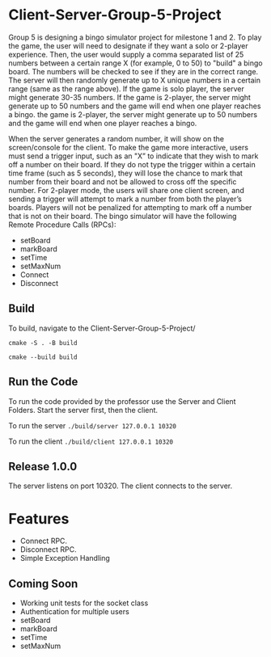 # Client-Server-Group-5-Project
Group 5 is designing a bingo simulator project for milestone 1 and 2. To play the game, the user will need to designate if they want a solo or 2-player experience. Then, the user would supply a comma separated list of 25 numbers between a certain range X (for example, 0 to 50) to "build" a bingo board. The numbers will be checked to see if they are in the correct range. The server will then randomly generate up to X unique numbers in a certain range (same as the range above). If the game is solo player, the server might generate 30-35 numbers. If the game is 2-player, the server might generate up to 50 numbers and the game will end when one player reaches a bingo. the game is 2-player, the server might generate up to 50 numbers and the game will end when one player reaches a bingo.

When the server generates a random number, it will show on the screen/console for the client. To make the game more interactive, users must send a trigger input, such as an "X” to indicate that they wish to mark off a number on their board. If they do not type the trigger within a certain time frame (such as 5 seconds), they will lose the chance to mark that number from their board and not be allowed to cross off the specific number. For 2-player mode, the users will share one client screen, and sending a trigger will attempt to mark a number from both the player’s boards. Players will not be penalized for attempting to mark off a number that is not on their board.
The bingo simulator will have the following Remote Procedure Calls (RPCs):

-	setBoard
-	markBoard
-	setTime
-	setMaxNum
-	Connect
-	Disconnect

## Build
To build, navigate to the Client-Server-Group-5-Project/ 

`cmake -S . -B build`

`cmake --build build`

## Run the Code 
To run the code provided by the professor use the Server and Client Folders. Start the server first, then the client.

To run the server `./build/server 127.0.0.1 10320`

To run the client `./build/client 127.0.0.1 10320`

## Release 1.0.0
The server listens on port 10320.
The client connects to the server. 

# Features
- Connect RPC.
- Disconnect RPC.
- Simple Exception Handling

## Coming Soon
- Working unit tests for the socket class
- Authentication for multiple users
- setBoard
- markBoard
- setTime
- setMaxNum